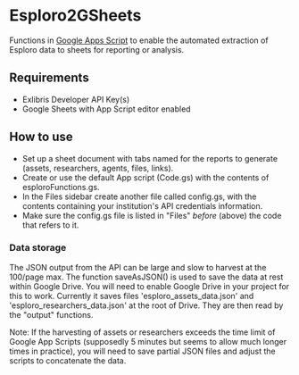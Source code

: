 # Esploro2GSheets

Functions in [Google Apps Script](https://developers.google.com/apps-script) to enable the automated extraction of Esploro data to sheets for reporting or analysis.

## Requirements

- Exlibris Developer API Key(s)
- Google Sheets with App Script editor enabled

## How to use

- Set up a sheet document with tabs named for the reports to generate (assets, researchers, agents, files, links).
- Create or use the default App script (Code.gs) with the contents of esploroFunctions.gs.
- In the Files sidebar create another file called config.gs, with the contents containing your institution's API credentials information.
- Make sure the config.gs file is listed in "Files" _before_ (above) the code that refers to it.

### Data storage

The JSON output from the API can be large and slow to harvest at the 100/page max. The function saveAsJSON() is used to save the data at rest within Google Drive. You will need to enable Google Drive in your project for this to work. Currently it saves files 'esploro_assets_data.json' and 'esploro_researchers_data.json' at the root of Drive. They are then read by the "output" functions.

Note: If the harvesting of assets or researchers exceeds the time limit of Google App Scripts (supposedly 5 minutes but seems to allow much longer times in practice), you will need to save partial JSON files and adjust the scripts to concatenate the data.
